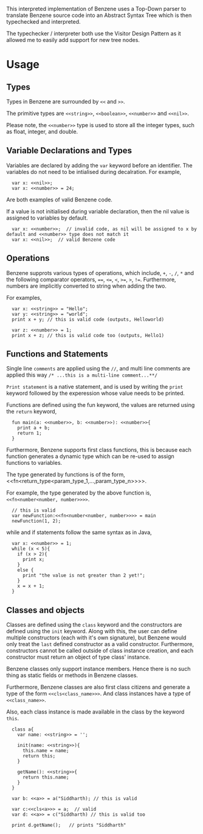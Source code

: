 This interpreted implementation of Benzene uses a Top-Down parser to translate Benzene source code into an Abstract Syntax Tree which is then typechecked and interpreted.

The typechecker / interpreter both use the Visitor Design Pattern as it allowed me to easily add support for new tree nodes.


# Usage

## Types
Types in Benzene are surrounded by `<<` and `>>`.

The primitive types are `<<string>>`, `<<boolean>>`, `<<number>>` and `<<nil>>`.

Please note, the `<<number>>` type is used to store all the integer types, such as float, integer, and double.

## Variable Declarations and Types
Variables are declared by adding the `var` keyword before an identifier. The variables do not need to be intialised during decalration. For example, 
```
  var x: <<nil>>;
  var x: <<number>> = 24;
```
Are both examples of valid Benzene code.

If a value is not initialised during variable declaration, then the nil value is assigned to variables by default.
```
  var x: <<number>>;  // invalid code, as nil will be assigned to x by default and <<number>> type does not match it
  var x: <<nil>>;  // valid Benzene code
```


## Operations

Benzene supprots various types of operations, which include, `+`, `-`, `/`, `*` and the following comparator operators, `==`, `<=`, `<`, `>=`, `>`, `!=`.
Furthermore, numbers are implicitly converted to string when adding the two.

For examples,
```
  var x: <<string>> = "Hello";
  var y: <<string>> = "world";
  print x + y; // this is valid code (outputs, Helloworld)

  var z: <<number>> = 1;
  print x + z; // this is valid code too (outputs, Hello1)
```

## Functions and Statements
Single line `comments` are applied using the `//`, and multi line comments are applied this way `/* ...this is a multi-line comment...**/`

`Print statement` is a native statement, and is used by writing the `print` keyword followed by the experession whose value needs to be printed.

Functions are defined using the fun keyword, the values are returned using the `return` keyword,
```
  fun main(a: <<number>>, b: <<number>>): <<number>>{
    print a + b;
    return 1;
  }
```
Furthermore, Benzene supports first class functions, this is because each function generates a dynamic type which can be re-used to assign functions to variables.

The type generated by functions is of the form, <<fn<return_type<param_type_1,...,param_type_n>>>>.

For example, the type generated by the above function is, `<<fn<number<number, number>>>>`.
```
  // this is valid
  var newFunction:<<fn<number<number, number>>>> = main
  newFunction(1, 2);
```

while and if statements follow the same syntax as in Java,
```
  var x: <<number>> = 1;
  while (x < 5){
    if (x > 2){
      print x;
    }
    else {
      print "the value is not greater than 2 yet!";
    }
    x = x + 1;
  }
```

## Classes and objects
Classes are defined using the `class` keyword and the constructors are defined using the `init` keyword. Along with this, the user can define multiple constructors (each with it's own signature), but Benzene would only treat the `last` defined constructor as a valid constructor. Furthermore, constructors cannot be called outside of class instance creation, and each constructor must return an object of type class' instance.

Benzene classes only support instance members. Hence there is no such thing as static fields or methods in Benzene classes.

Furthermore, Benzene classes are also first class citizens and generate a type of the form `<<cls<class_name>>>`. And class instances have a type of `<<class_name>>`.

Also, each class instance is made available in the class by the keyword `this`.

```
  class a{
    var name: <<string>> = '';

    init(name: <<string>>){
      this.name = name;
      return this;
    }

    getName(): <<string>>{
      return this.name;
    }
  }

  var b: <<a>> = a("Siddharth); // this is valid

  var c:<<cls<a>>> = a;  // valid
  var d: <<a>> = c("Siddharth) // this is valid too

  print d.getName();   // prints "Siddharth"
```
